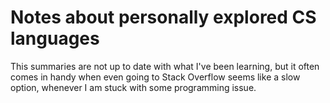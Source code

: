 # Notes about personally explored CS languages 

This summaries are not up to date with what I've 
been learning, but it often comes in handy when
even going to Stack Overflow seems like a slow option,
 whenever I am stuck with some programming issue.
